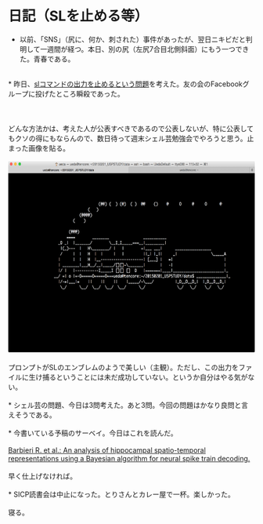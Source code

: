# 日記（SLを止める等）
* 以前、「SNS」（尻に、何か、刺された）事件があったが、翌日ニキビだと判明して一週間が経つ。本日、別の尻（左尻7合目北側斜面）にもう一つできた。青春である。<br />
<br />
* 昨日、<a href="http://blog.ueda.asia/?p=5124" title="日記（難しすぎるシェル芸の問題等）">slコマンドの出力を止めるという問題</a>を考えた。友の会のFacebookグループに投げたところ瞬殺であった。<br />
<br />
<!--more--><br />
<br />
どんな方法かは、考えた人が公表すべきであるので公表しないが、特に公表してもクソの得にもならんので、数日待って週末シェル芸勉強会でやろうと思う。止まった画像を貼る。<br />
<br />
<a href="スクリーンショット-2015-01-28-23.50.39.png"><img src="スクリーンショット-2015-01-28-23.50.39-1024x639.png" alt="スクリーンショット 2015-01-28 23.50.39" width="625" height="390" class="aligncenter size-large wp-image-5141" /></a><br />
<br />
プロンプトがSLのエンブレムのようで美しい（主観）。ただし、この出力をファイルに生け捕るということには未だ成功していない。というか自分はやる気がない。<br />
<br />
* シェル芸の問題、今日は3問考えた。あと3問。今回の問題はかなり良問と言えそうである。<br />
<br />
* 今書いている予稿のサーベイ。今日はこれを読んだ。<br />
<br />
<a href="http://www.ncbi.nlm.nih.gov/pubmed/16003890" target="_blank">Barbieri R. et al.: An analysis of hippocampal spatio-temporal representations using a Bayesian algorithm for neural spike train decoding.</a><br />
<br />
早く仕上げなければ。<br />
<br />
* SICP読書会は中止になった。とりさんとカレー屋で一杯。楽しかった。<br />
<br />
寝る。

